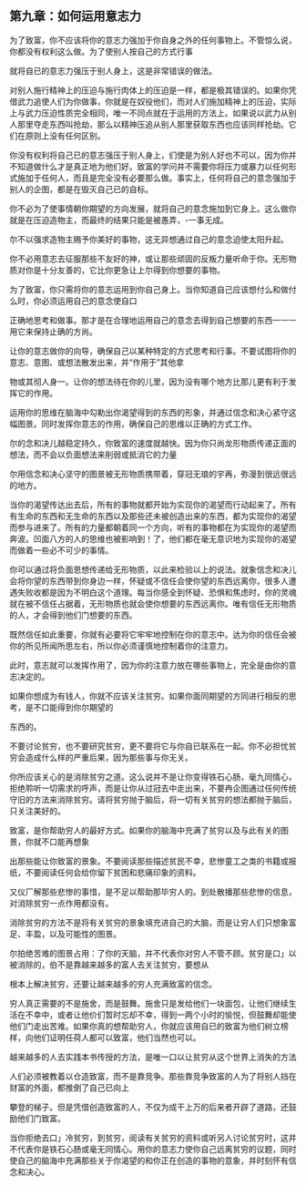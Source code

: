 

## 第九章：如何运用意志力

为了致富，你不应该将你的意志力强加于你自身之外的任何事物上。不管惊么说，你都没有权利这么做。为了使别人按自己的方式行事

就将自已的意志力强压于别人身上，这是非常错误的做法。

对别人施行精神上的压迫与施行肉体上的压迫是一样，都是极其错误的。如果你凭借武力追使人们为你做事，你就是在奴役他们，而对人们施加精神上的压迫，实际上与武力压迫性质完全相同，唯一不同点就在于运用的方法上。如果说以武力从别人那里夺走东西叫抢劫，那么以精神压追从别人那里获取东西也应该同样抢劫。它们在原则上没有任何区别。

你没有权利将自己已的意志强压于别人身上，们使是为别人好也不可以，因为你并不知道做什么才是真正地为他们好。致富的学问并不需要你将压力或暴力以任何形式施加于任何人，而且是完全没有必要那么做。事实上，任何将自己的意念强加于别人的企图，都是在毁灭自己已的自标。

你不必为了使事情朝你期望的方向发展，就将自己的意念施加到它身上。这么做你就是在压迫造物主，而最终的结果只能是被愚弄，-一事无成。

尔不以强求造物主赐予你美好的事物，这无异想通过自己的意念迫使太阳升起。

你不必用意志去征服那些不友好的神，或让那些顽固的反叛力量听命于你。无形物质对你是十分友善的，它比你更急让上尔得到你想要的事物。

为了致富，你只需将你的意志运用到你自己身上。当你知道自己应该想付么和做付么时，你必须运用自己的意念使自口

正确地思考和做事。那才是在合理地运用自己的意念去得到自己想要的东西一一一用它来保持止确的方尚。

让你的意志做你的向导，确保自己以某种特定的方式思考和行事。不要试图将你的意志、意图、或想法散发出来，并“作用于”其他拿

物或其彻人身一。让你的想法待在你的儿里，因为没有哪个地方比那儿更有利于发挥它的作用。

运用你的思维在脑海中勾勒出你渴望得到的东西的形象，并通过信念和决心紧守这幅图景。同时发挥你意志的作用，确保自己的思维以正确的方式工作。

尔的念和决儿越稳定持久，你致富的速度就越快。因为你只尚龙形物质传递正面的想法，而不会以负面想法来削弱或抵消它的力量

尔用信念和决心坚守的图景被无形物质携带着，穿冠无琅的宇再，弥漫到很远很远的地方。

当你的渴望传达出去后，所有的事物就都开始为实现你的渴望而行动起来了。所有有生命的东西和无生命的东西以及那些还未被创造出来的东西，都为实现你的渴望而参与进来了。所有的力量都朝着同一个方向，听有的事物都在为实现你的渴望而奔波。凹面八方的人的思维也被影响到！了，他们都在毫无意识地为实现你的渴望而做着一些必不可少的事情。

你可以通过将负面思想传递给无形物质，以此来检验以上的说法。就象信念和决儿会将你望的东西带到你身边一样，怀疑或不信任会使你望的东西远离你，很多人遭遇失败收都是因为不明白这个道理。每当你感全到怀疑、恐惧和焦虑时，你的灵魂就在被不信任占据着，无形物质也就会使你想要的东西远离你。唯有信任无形物质的人，才会得到他们门想要的东西。

既然信任如此重要，你就有必要将它牢牢地控制在你的意志中。达为你的信任会被你的所见所闻所思左右，所以你必须谨慎地控制着你的注意力。

此时，意志就可以发挥作用了，因为你的注意力放在哪些事物上，完全是由你的意志决定的。

如果你想成为有钱人，你就不应该关注贫穷。如果你面同期望的方同进行相反的思考，是不口能得到你尔期望的

东西的。

不要讨论贫穷，也不要研究贫穷，更不要将它与你自已联系在一起。你不必担忧贫穷会造成什么样的严重后果，因为那些事与你无关。

你所应该关心的是消除贫穷之道。这么说并不是让你变得铁石心肠，毫九同情心，拒绝聆听一切需求的呼声，而是让你从过冠去中走出来，不要冉企图通过任何传统守旧的方法来消除贫穷。请将贫穷抛于脑后，将一切有关贫穷的想法都抛于脑后，只关注美好的。

致富，是你帮助穷人的最好方式。如果你的脑海中充满了贫穷以及与此有关的图景，你就不口能再想象

出那些能让你致富的景象。不要阅读那些描述贫民不幸，悲惨童工之类的书籍或报纸，不要阅读任何会给你留下贫困和悲痛印象的资料。

又仪厂解那些悲惨的事惜，是不足以帮助那毕穷人的。到处散播那些悲惨的信息，对消除贫穷一点作用都没有。

消除贫穷的方法不是将有关贫穷的景象填充进自己的大脑，而是让穷人们只想象富足、丰盈，以及可能性的图景。

尔拍绝苦难的图景占用：了你的天脑，并不代表你对穷人不管不顾。贫穷是口」以被消除的，伯不是靠越来越多的富人去关注贫穷，要想从

根本上解决贫穷，还要让越来越多的穷人充满致富的信念。

穷人真正需要的不是施舍，而是鼓舞。施舍只是发给他们一块面包，让他们继续生活在不幸中，或者让他价们暂时忘却不幸，得到一两个小时的愉悦，但鼓舞却能使他们门走出苦难。如果你真的想帮助穷人，你就应该用自已的致富为他们树立榜样，向他们证明任荷人都可以致富，他们当然也可以。

越来越多的人去实践本书传授的方法，是唯一口以让贫穷从这个世界上消失的方法

人们必须被教着以仓造致富，而不是靠竞争。那些靠竞争致富的人为了将别人挡在财富的外面，都推倒了自己已向上

攀登的梯子。但是凭借创造致富的人，不仅为成干上万的后来者开辟了道路，还鼓励他们门致富。

当你拒绝去口」冷贫穷，到贫穷，阅读有关贫穷的资料或听另人讨论贫穷时，这并不代表你是铁石心肠或毫无同情心。用你的意志力使你自己远离贫穷的议题，同时使自己的脑海中充满那些关于你渴望的和你正在创造的事物的意象，并时刻怀有信念和决心。


